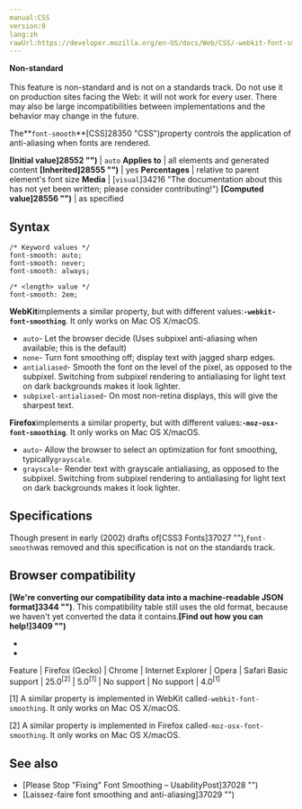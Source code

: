 ```yaml
---
manual:CSS
version:0
lang:zh
rawUrl:https://developer.mozilla.org/en-US/docs/Web/CSS/-webkit-font-smoothing
---
```






**Non-standard**<br></br>This feature is non-standard and is not on a standards track. Do not use it on production sites facing the Web: it will not work for every user. There may also be large incompatibilities between implementations and the behavior may change in the future.





The**`font-smooth`**[CSS]28350 "CSS")property controls the application of anti-aliasing when fonts are rendered.


**[Initial value]28552 "")** | `auto` 
**Applies to** | all elements and generated content 
**[Inherited]28555 "")** | yes 
**Percentages** | relative to parent element&#39;s font size 
**Media** | [`visual`]34216 "The documentation about this has not yet been written; please consider contributing!") 
**[Computed value]28556 "")** | as specified 


## Syntax<a name="Syntax"></a>

```
/* Keyword values */
font-smooth: auto;
font-smooth: never;
font-smooth: always;

/* <length> value */
font-smooth: 2em;
```


**WebKit**implements a similar property, but with different values:**`-webkit-font-smoothing`**. It only works on Mac OS X/macOS.


* `auto`- Let the browser decide (Uses subpixel anti-aliasing when available; this is the default)
* `none`- Turn font smoothing off; display text with jagged sharp edges.
* `antialiased`- Smooth the font on the level of the pixel, as opposed to the subpixel. Switching from subpixel rendering to antialiasing for light text on dark backgrounds makes it look lighter.
* `subpixel-antialiased`- On most non-retina displays, this will give the sharpest text.



**Firefox**implements a similar property, but with different values:**`-moz-osx-font-smoothing`**. It only works on Mac OS X/macOS.


* `auto`- Allow the browser to select an optimization for font smoothing, typically`grayscale`.
* `grayscale`- Render text with grayscale antialiasing, as opposed to the subpixel. Switching from subpixel rendering to antialiasing for light text on dark backgrounds makes it look lighter.


## Specifications<a name="Specifications"></a>


Though present in early (2002) drafts of[CSS3 Fonts]37027 ""),`font-smooth`was removed and this specification is not on the standards track.


## Browser compatibility<a name="Browser_compatibility"></a>


**[We&#39;re converting our compatibility data into a machine-readable JSON format]3344 "")**. This compatibility table still uses the old format, because we haven&#39;t yet converted the data it contains.**[Find out how you can help!]3409 "")**


* 
* 

Feature | Firefox (Gecko) | Chrome | Internet Explorer | Opera | Safari 
Basic support | 25.0<sup>[2]</sup> | 5.0<sup>[1]</sup> | No support | No support | 4.0<sup>[1]</sup> 





[1] A similar property is implemented in WebKit called`-webkit-font-smoothing`. It only works on Mac OS X/macOS.



[2] A similar property is implemented in Firefox called`-moz-osx-font-smoothing`. It only works on Mac OS X/macOS.


## See also<a name="See_also"></a>

* [Please Stop &quot;Fixing&quot; Font Smoothing – UsabilityPost]37028 "")
* [Laissez-faire font smoothing and anti-aliasing]37029 "")



